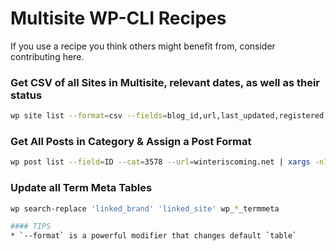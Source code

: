 # Multisite WP-CLI Recipes

If you use a recipe you think others might benefit from, consider contributing here.

### Get CSV of all Sites in Multisite, relevant dates, as well as their status

```bash
wp site list --format=csv --fields=blog_id,url,last_updated,registered,public,archived,deleted,spam,mature
```

### Get All Posts in Category & Assign a Post Format
```bash
wp post list --field=ID --cat=3578 --url=winteriscoming.net | xargs -n1 -I {} sh -c 'wp post term set {} post_format post-format-event-preview --url=winteriscoming.net; echo {};'
```

### Update all Term Meta Tables

```bash
wp search-replace 'linked_brand' 'linked_site' wp_*_termmeta

#### TIPS
* `--format` is a powerful modifier that changes default `table`
